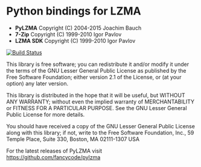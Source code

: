 # Python bindings for LZMA

* **PyLZMA** Copyright (C) 2004-2015 Joachim Bauch
* **7-Zip** Copyright (C) 1999-2010 Igor Pavlov
* **LZMA SDK** Copyright (C) 1999-2010 Igor Pavlov

[![Build Status](https://travis-ci.org/fancycode/pylzma.svg?branch=master)](https://travis-ci.org/fancycode/pylzma)

This library is free software; you can redistribute it and/or
modify it under the terms of the GNU Lesser General Public
License as published by the Free Software Foundation; either
version 2.1 of the License, or (at your option) any later version.

This library is distributed in the hope that it will be useful,
but WITHOUT ANY WARRANTY; without even the implied warranty of
MERCHANTABILITY or FITNESS FOR A PARTICULAR PURPOSE.  See the GNU
Lesser General Public License for more details.

You should have received a copy of the GNU Lesser General Public
License along with this library; if not, write to the Free Software
Foundation, Inc., 59 Temple Place, Suite 330, Boston, MA  02111-1307  USA


For the latest releases of PyLZMA visit https://github.com/fancycode/pylzma
